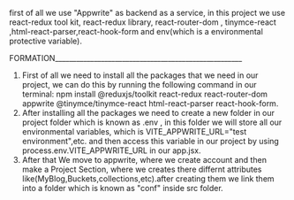 first of all we use "Appwrite" as backend as a service, in this project we use react-redux tool kit, react-redux library, react-router-dom , tinymce-react ,html-react-parser,react-hook-form and env(which is a environmental protective variable).

FORMATION_____________________________________________________
1. First of all we need to install all the packages that we need in our project, we  can do this by running the following command in our terminal: npm install @reduxjs/toolkit react-redux react-router-dom appwrite @tinymce/tinymce-react html-react-parser react-hook-form.
2.  After installing all the packages we need to create a new folder in our project folder which is known as .env , in this folder we will store all our environmental variables, which is VITE_APPWRITE_URL="test environment",etc. and then access this  variable in our project by using process.env.VITE_APPWRITE_URL in our app.jsx.
3. After that We move to appwrite, where we create account and then make a Project Section, where we creates there differnt attributes like(MyBlog,Buckets,collections,etc).after creating them we link them into a folder which is known as "conf" inside src folder.

